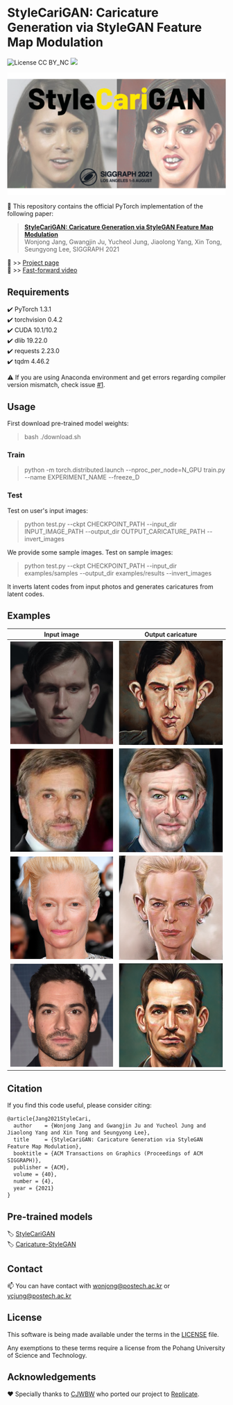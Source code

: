 # StyleCariGAN: Caricature Generation via StyleGAN Feature Map Modulation
![License CC BY_NC](https://img.shields.io/badge/license-GNU_AGPv3-blue.svg?style=plastic) <a href="https://replicate.ai/wonjongg/stylecarigan"><img src="https://img.shields.io/static/v1?label=Replicate&message=Run it on Replicate&color=blue" height=18></a>

[![teaser](./assets/teaser.png)](https://youtu.be/kpHbGOlI-BU)

📝 This repository contains the official PyTorch implementation of the following paper:

> **[StyleCariGAN: Caricature Generation via StyleGAN Feature Map Modulation](https://arxiv.org/abs/2107.04331)**<br>
> Wonjong Jang, Gwangjin Ju, Yucheol Jung, Jiaolong Yang, Xin Tong, Seungyong Lee, SIGGRAPH 2021

🚀 >> [Project page](https://wonjongg.github.io/StyleCariGAN)  
🚀 >> [Fast-forward video](https://youtu.be/kpHbGOlI-BU)


## Requirements
✔️ PyTorch 1.3.1  
✔️ torchvision 0.4.2  
✔️ CUDA 10.1/10.2  
✔️ dlib 19.22.0  
✔️ requests 2.23.0  
✔️ tqdm 4.46.2

⚠️ If you are using Anaconda environment and get errors regarding compiler version mismatch, check issue [#1](/../../issues/1).

## Usage

First download pre-trained model weights:

> bash ./download.sh


### Train

> python -m torch.distributed.launch --nproc_per_node=N_GPU train.py --name EXPERIMENT_NAME --freeze_D

### Test


Test on user's input images:

> python test.py --ckpt CHECKPOINT_PATH --input_dir INPUT_IMAGE_PATH --output_dir OUTPUT_CARICATURE_PATH --invert_images

We provide some sample images. Test on sample images:

> python test.py --ckpt CHECKPOINT_PATH --input_dir examples/samples --output_dir examples/results --invert_images

It inverts latent codes from input photos and generates caricatures from latent codes.

## Examples
<div align="center">
  
|Input image|Output caricature|
|:-:|:-:|
|![img1](./examples/samples/2.png)|![cari1](./examples/results/2/23.png)|
|![img2](./examples/samples/3.jpg)|![cari2](./examples/results/3/19.png)|
|![img3](./examples/samples/4.png)|![cari3](./examples/results/4/15.png)|
|![img4](./examples/samples/5.png)|![cari4](./examples/results/5/52.png)|

</div>

## Citation
If you find this code useful, please consider citing:
```
@article{Jang2021StyleCari,
  author    = {Wonjong Jang and Gwangjin Ju and Yucheol Jung and Jiaolong Yang and Xin Tong and Seungyong Lee},
  title     = {StyleCariGAN: Caricature Generation via StyleGAN Feature Map Modulation},
  booktitle = {ACM Transactions on Graphics (Proceedings of ACM SIGGRAPH)},
  publisher = {ACM},
  volume = {40},
  number = {4},
  year = {2021}
}
```

## Pre-trained models

🏷️ [StyleCariGAN](https://www.dropbox.com/s/ryc7v1ghsm54mr8/001000.pt?dl=0)  
🏷️ [Caricature-StyleGAN](https://www.dropbox.com/s/8ycqr0sy8zah6h5/120000.pt?dl=0)

## Contact
📫 You can have contact with [wonjong@postech.ac.kr](mailto:wonjong@postech.ac.kr) or [ycjung@postech.ac.kr](mailto:ycjung@postech.ac.kr)

## License
This software is being made available under the terms in the [LICENSE](LICENSE) file.

Any exemptions to these terms require a license from the Pohang University of Science and Technology.

## Acknowledgements
❤️ Specially thanks to [CJWBW](https://github.com/CJWBW) who ported our project to [Replicate](https://replicate.ai/wonjongg/stylecarigan).
